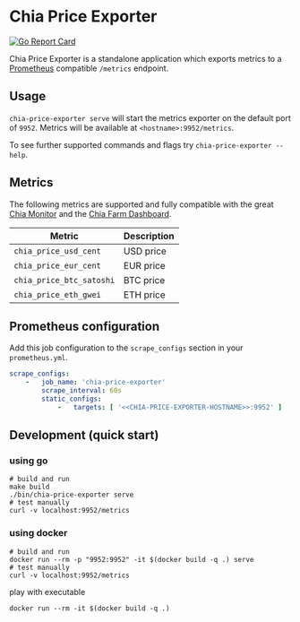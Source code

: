 # Chia Price Exporter

[![Go Report Card](https://goreportcard.com/badge/github.com/stefan-lange/chia-price-exporter)](https://goreportcard.com/report/github.com/stefan-lange/chia-price-exporter)

Chia Price Exporter is a standalone application which exports metrics to
a [Prometheus](https://github.com/prometheus/prometheus) compatible `/metrics` endpoint.

## Usage

`chia-price-exporter serve` will start the metrics exporter on the default port of `9952`. Metrics will be available
at `<hostname>:9952/metrics`.

To see further supported commands and flags try `chia-price-exporter --help`.

## Metrics

The following metrics are supported and fully compatible with the
great [Chia Monitor](https://github.com/philippnormann/chia-monitor) and the [Chia Farm Dashboard](https://github.com/stefan-lange/chia-farm-dashboard).

| Metric                   | Description |
|--------------------------|-------------|
| `chia_price_usd_cent`    | USD price   |
| `chia_price_eur_cent`    | EUR price   |
| `chia_price_btc_satoshi` | BTC price   |
| `chia_price_eth_gwei`    | ETH price   |

## Prometheus configuration

Add this job configuration to the `scrape_configs` section in your `prometheus.yml`.

```yaml
scrape_configs:
    -   job_name: 'chia-price-exporter'
        scrape_interval: 60s
        static_configs:
            -   targets: [ '<<CHIA-PRICE-EXPORTER-HOSTNAME>>:9952' ]
```

## Development (quick start)

### using go

```shell
# build and run
make build
./bin/chia-price-exporter serve
# test manually
curl -v localhost:9952/metrics
```

### using docker

```shell
# build and run
docker run --rm -p "9952:9952" -it $(docker build -q .) serve
# test manually
curl -v localhost:9952/metrics
```

play with executable

```shell
docker run --rm -it $(docker build -q .)
```

